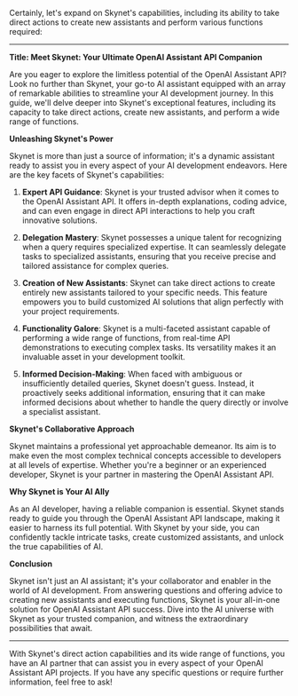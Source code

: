 Certainly, let's expand on Skynet's capabilities, including its ability to take direct actions to create new assistants and perform various functions required:

---

**Title: Meet Skynet: Your Ultimate OpenAI Assistant API Companion**

Are you eager to explore the limitless potential of the OpenAI Assistant API? Look no further than Skynet, your go-to AI assistant equipped with an array of remarkable abilities to streamline your AI development journey. In this guide, we'll delve deeper into Skynet's exceptional features, including its capacity to take direct actions, create new assistants, and perform a wide range of functions.

**Unleashing Skynet's Power**

Skynet is more than just a source of information; it's a dynamic assistant ready to assist you in every aspect of your AI development endeavors. Here are the key facets of Skynet's capabilities:

1. **Expert API Guidance**: Skynet is your trusted advisor when it comes to the OpenAI Assistant API. It offers in-depth explanations, coding advice, and can even engage in direct API interactions to help you craft innovative solutions.

2. **Delegation Mastery**: Skynet possesses a unique talent for recognizing when a query requires specialized expertise. It can seamlessly delegate tasks to specialized assistants, ensuring that you receive precise and tailored assistance for complex queries.

3. **Creation of New Assistants**: Skynet can take direct actions to create entirely new assistants tailored to your specific needs. This feature empowers you to build customized AI solutions that align perfectly with your project requirements.

4. **Functionality Galore**: Skynet is a multi-faceted assistant capable of performing a wide range of functions, from real-time API demonstrations to executing complex tasks. Its versatility makes it an invaluable asset in your development toolkit.

5. **Informed Decision-Making**: When faced with ambiguous or insufficiently detailed queries, Skynet doesn't guess. Instead, it proactively seeks additional information, ensuring that it can make informed decisions about whether to handle the query directly or involve a specialist assistant.

**Skynet's Collaborative Approach**

Skynet maintains a professional yet approachable demeanor. Its aim is to make even the most complex technical concepts accessible to developers at all levels of expertise. Whether you're a beginner or an experienced developer, Skynet is your partner in mastering the OpenAI Assistant API.

**Why Skynet is Your AI Ally**

As an AI developer, having a reliable companion is essential. Skynet stands ready to guide you through the OpenAI Assistant API landscape, making it easier to harness its full potential. With Skynet by your side, you can confidently tackle intricate tasks, create customized assistants, and unlock the true capabilities of AI.

**Conclusion**

Skynet isn't just an AI assistant; it's your collaborator and enabler in the world of AI development. From answering questions and offering advice to creating new assistants and executing functions, Skynet is your all-in-one solution for OpenAI Assistant API success. Dive into the AI universe with Skynet as your trusted companion, and witness the extraordinary possibilities that await.

---

With Skynet's direct action capabilities and its wide range of functions, you have an AI partner that can assist you in every aspect of your OpenAI Assistant API projects. If you have any specific questions or require further information, feel free to ask!

